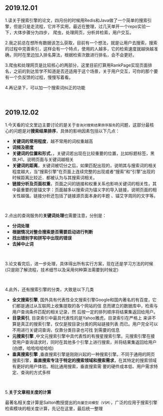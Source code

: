 ## 2019.12.01
1.读关于搜索引擎的论文，四月份的时候用Redis和Java做了一个简单的搜索引擎，但是只是走流程，它并不实用，最近在整理，过几天单开一个repo实验一下，大体步骤分为四步，
爬虫，处理网页，分析并检索，用户交互。

2.我之前总在想所有数据该怎么获取，目前有一个想法，就是让用户去搜索，搜索的过程中完善索引，这样会有一个特点，使用的人越多，它的检索速度就越快越准确，同时在里边加入排名算法，根据检索次数进行排名，会不会更好。

3.爬虫和处理网页是比较核心的两部分，这里目前打算用RankPage实现页面排名，之前的到达哲学不知道是否还适用于这个场景，关于用户交互，可你的那个要有一个负反馈的过程，慢慢写着看。

4.再记录下，可以加一个搜索词纠正的功能

<br>

## 2019.12.02
1.今天看的论文里边主要讨论的是关于`查询对搜索结果排序服务`的问题，这部分最核心的问题是对**搜索结果排序**，具体的影响因素包括以下几点：

- **关键词的常用程度**，越不常用的词权重越高
- **词频及密度**
- **关键词的位置和形式**，，关键词若出现在比较重要的位置，比如标题标签，黑体,H1，说明页面与关键词越相关
- **关键词的距离**，关键词被切分之后，如果匹配出现的，说明其与搜索词的相关程度越大，当“搜索引擎”在页面上连续完整的出现或者“搜索”和“引擎”出现的时候距离比较近．都被认为与其搜索词相关。
- **链接分析及页面权重**，页面之问的链接和权重关系也影响关键词的相关性，其中最重要的是锚文字：页面越多以搜索词为锚义字的导入链接，说明页面的相关性越强。链接分析还包括了链接源页面本身的丰题 、锚艾字周同的文字等。

<br>

2.点出的查询服务的**关键词处理**也需要注意，分别是：

- **分词处理**
- **根据情况对整合搜索是否需要启动进行判断**
- **找出错别字和拼写中出现的错误**
- **去掉中止词**

<br>

3.论文看完后，进一步处理，具体得出所有实行方案，现在还是学习方法的时候(只是刚了解流程，技术细节以及采用何种算法需要到时候定)

<br>

4.此外，还有搜索引擎的分类，大致是以下几类

- **全文搜索引擎**, 国外具有代表性全文搜索引擎Google和国内著名的有百度，它们都是通过从互联网上收集提取的各个网站的信 息而建立的数据库中，检索与用户查询条件匹配的相关记录，然 后按一定的排列顺序将结果集返回给用户。 
- **目录索引**, 目录索引中最具代表性的是Yahoo雅虎。目录索引在严格上 来讲不算是真正的搜索引擎，仅仅是按目录分类的网站链接列表 而已。用户完全可以不用进行关键词查询，仅靠分类目录也可找 到需要的信息 
- **元搜索引擎** ,中文元搜索引擎中具代表性的有搜星搜索引擎。元搜索引擎在接受用户查询请求时，同时在其他多个引擎上进行搜索，并将结果集返回给用户 (白嫖，哈哈哈哈哈哈)
- **垂真搜索引擎** ,垂直搜索引擎是刚刚兴起的一种搜索引擎。不同于通用的网页搜索引擎，**垂直搜索专注于特定的搜索领域和搜索需求**，在其特定的搜索领域有更好的用户体验。相比通用搜索，垂直搜索需 要的硬件成本低、用户需求特定、查询的方式多样 

<br>

5.**关于文章相关度的计算**

最著名相关度计算是Salton教授提出的`向量空间模型（VSM）`，广泛的应用于搜索引擎检索模块的相关度计算，先记在这里，最后统一整理 
  
